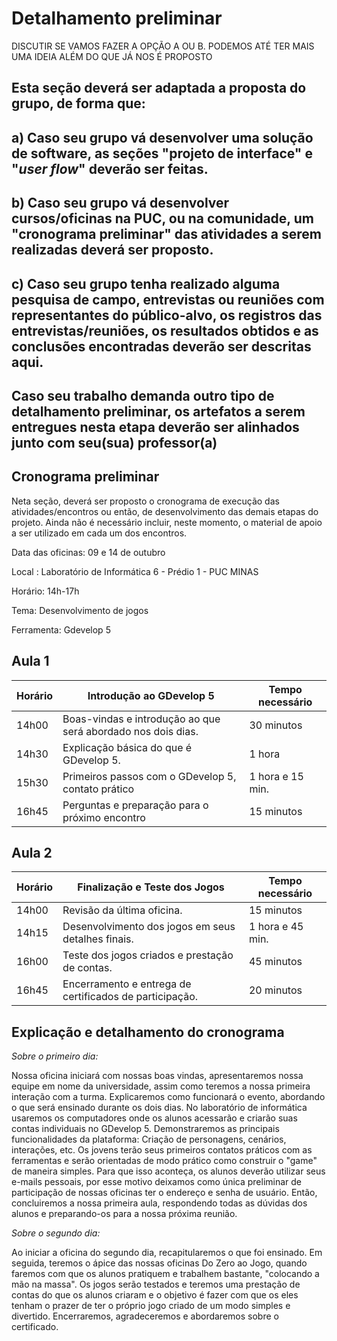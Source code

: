 # Detalhamento preliminar

DISCUTIR SE VAMOS FAZER A OPÇÃO A OU B. PODEMOS ATÉ TER MAIS UMA IDEIA ALÉM DO QUE JÁ NOS É PROPOSTO

## Esta seção deverá ser adaptada a proposta do grupo, de forma que:
## a) Caso seu grupo vá desenvolver uma solução de software, as seções "projeto de interface" e "_user flow_" deverão ser feitas.
## b) Caso seu grupo vá desenvolver cursos/oficinas na PUC, ou na comunidade, um "cronograma preliminar" das atividades a serem realizadas deverá ser proposto.
## c) Caso seu grupo tenha realizado alguma pesquisa de campo, entrevistas ou reuniões com representantes do público-alvo, os registros das entrevistas/reuniões, os resultados obtidos e as conclusões encontradas deverão ser descritas aqui.
## Caso seu trabalho demanda outro tipo de detalhamento preliminar, os artefatos a serem entregues nesta etapa deverão ser alinhados junto com seu(sua) professor(a)

## Cronograma preliminar

Neta seção, deverá ser proposto o cronograma de execução das atividades/encontros ou então, de desenvolvimento das demais etapas do projeto.
Ainda não é necessário incluir, neste momento, o material de apoio a ser utilizado em cada um dos encontros.

Data das oficinas: 09 e 14 de outubro

Local : Laboratório de Informática 6 - Prédio 1 - PUC MINAS

Horário: 14h-17h

Tema: Desenvolvimento de jogos

Ferramenta: Gdevelop 5

## Aula 1

|Horário | Introdução ao GDevelop 5  | Tempo necessário |
|------|-----------------------------------------|----|
|14h00| Boas-vindas e introdução ao que será abordado nos dois dias.| 30 minutos | 
|14h30| Explicação básica do que é GDevelop 5.   | 1 hora |
|15h30| Primeiros passos com o GDevelop 5, contato prático|  1 hora e 15 min. | 
|16h45| Perguntas e preparação para o próximo encontro   | 15 minutos |




## Aula 2

|Horário | Finalização e Teste dos Jogos  | Tempo necessário |
|------|-----------------------------------------|----|
|14h00| Revisão da última oficina. | 15 minutos | 
|14h15| Desenvolvimento dos jogos em seus detalhes finais. | 1 hora e 45 min. |
|16h00| Teste dos jogos criados e prestação de contas. | 45 minutos | 
|16h45| Encerramento e entrega de certificados de participação. | 20 minutos |




## Explicação e detalhamento do cronograma

*Sobre o primeiro dia:*

  Nossa oficina iniciará com nossas boas vindas, apresentaremos nossa equipe em nome da universidade, assim como teremos a nossa primeira interação com a turma. Explicaremos como funcionará o evento, abordando o que será ensinado durante os dois dias.
  No laboratório de informática usaremos os computadores onde os alunos acessarão e criarão suas contas individuais no GDevelop 5. Demonstraremos as principais funcionalidades da plataforma: Criação de personagens, cenários, interações, etc. Os jovens terão seus primeiros contatos práticos com as ferramentas e serão orientadas de modo prático como construir o "game" de maneira simples. Para que isso aconteça, os alunos deverão utilizar seus e-mails pessoais, por esse motivo deixamos como única preliminar de participação de nossas oficinas ter o endereço e senha de usuário. Então, concluiremos a nossa primeira aula, respondendo todas as dúvidas dos alunos e preparando-os para a nossa próxima reunião.
  
*Sobre o segundo dia:*
  
  Ao iniciar a oficina do segundo dia, recapitularemos o que foi ensinado. Em seguida, teremos o ápice das nossas oficinas Do Zero ao Jogo, quando faremos com que os alunos pratiquem e trabalhem bastante, "colocando a mão na massa". Os jogos serão testados e teremos uma prestação de contas do que os alunos criaram e o objetivo é fazer com que os eles tenham o prazer de ter o próprio jogo criado de um modo simples e divertido. Encerraremos, agradeceremos e abordaremos sobre o certificado.
